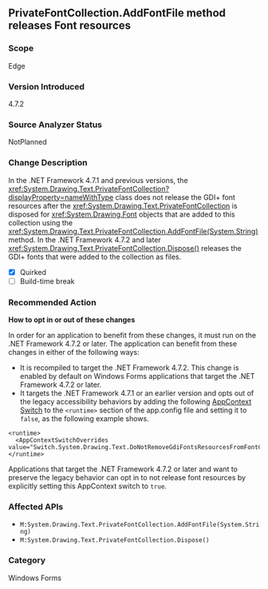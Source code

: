## PrivateFontCollection.AddFontFile method releases Font resources

### Scope
Edge

### Version Introduced
4.7.2

### Source Analyzer Status
NotPlanned

### Change Description
In the .NET Framework 4.7.1 and previous versions, the <xref:System.Drawing.Text.PrivateFontCollection?displayProperty=nameWithType> class does not release the GDI+ font resources after the <xref:System.Drawing.Text.PrivateFontCollection> is disposed for <xref:System.Drawing.Font> objects that are added to this collection using the <xref:System.Drawing.Text.PrivateFontCollection.AddFontFile(System.String)> method.
In the .NET Framework 4.7.2 and later <xref:System.Drawing.Text.PrivateFontCollection.Dispose()> releases the GDI+ fonts that were added to the collection as files.

- [X] Quirked 
- [ ] Build-time break

### Recommended Action
__How to opt in or out of these changes__

In order for an application to benefit from these changes, it must run on the .NET Framework 4.7.2 or later. The application can benefit from these changes in either of the following ways:
- It is recompiled to target the .NET Framework 4.7.2. This change is enabled by default on Windows Forms applications that target the .NET Framework 4.7.2 or later.
- It targets the .NET Framework 4.7.1 or an earlier version and opts out of the legacy accessibility behaviors by adding the following [AppContext Switch](https://docs.microsoft.com/dotnet/framework/configure-apps/file-schema/runtime/appcontextswitchoverrides-element) to the `<runtime>` section of the app.config file and setting it to `false`, as the following example shows.
```
<runtime>
  <AppContextSwitchOverrides value="Switch.System.Drawing.Text.DoNotRemoveGdiFontsResourcesFromFontCollection=false"/>
</runtime>
``` 
Applications that target the .NET Framework 4.7.2 or later and want to preserve the legacy behavior can opt in to not release font resources by explicitly setting this AppContext switch to `true`. 


### Affected APIs
* `M:System.Drawing.Text.PrivateFontCollection.AddFontFile(System.String)`
* `M:System.Drawing.Text.PrivateFontCollection.Dispose()`

### Category
Windows Forms


<!--
    ### 126279 
-->


